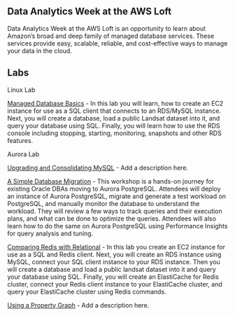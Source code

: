 ## Data Analytics Week at the AWS Loft

Data Analytics Week at the AWS Loft is an opportunity to learn about Amazon’s broad and deep family of managed database services. These services provide easy, scalable, reliable, and cost-effective ways to manage your data in the cloud.

## Labs

Linux Lab

[Managed Database Basics](https://github.com/wrbaldwin/db-week/blob/master/Labs/managed-database-basics.md) - In this lab you will learn, how to create an EC2 instance for use as a SQL client that connects to an RDS/MySQL instance. Next, you will create a database, load a public Landsat dataset into it, and query your database using SQL. Finally, you will learn how to use the RDS console including stopping, starting, monitoring, snapshots and other RDS features.

Aurora Lab

[Upgrading and Consolidating MySQL](https://github.com/wrbaldwin/db-week/blob/master/Labs/upgrading-and-consolidating-mySQL) - Add a description here.

[A Simple Database Migration](https://github.com/wrbaldwin/db-week/blob/master/Labs/a-simple-database-migration) - This workshop is a hands-on journey for existing Oracle DBAs moving to Aurora PostgreSQL. Attendees will deploy an instance of Aurora PostgreSQL, migrate and generate a test workload on PostgreSQL, and manually monitor the database to understand the workload. They will review a few ways to track queries and their execution plans, and what can be done to optimize the queries. Attendees will also learn how to do the same on Aurora PostgreSQL using Performance Insights for query analysis and tuning.

[Comparing Redis with Relational](https://github.com/wrbaldwin/db-week/blob/master/Labs/comparing-redis-with-relational) - In this lab you create an EC2 instance for use as a SQL and Redis client. Next, you will create an RDS instance using MySQL, connect your SQL client instance to your RDS instance. Then you will create a database and load a public landsat dataset into it and query your database using SQL. Finally, you will create an ElastiCache for Redis cluster, connect your Redis client instance to your ElastiCache cluster, and query your ElastiCache cluster using Redis commands.



[Using a Property Graph](https://github.com/paulfryer/neptune-developer-workshop/blob/master/Labs/Airports/README.md) - 
Add a description here.
